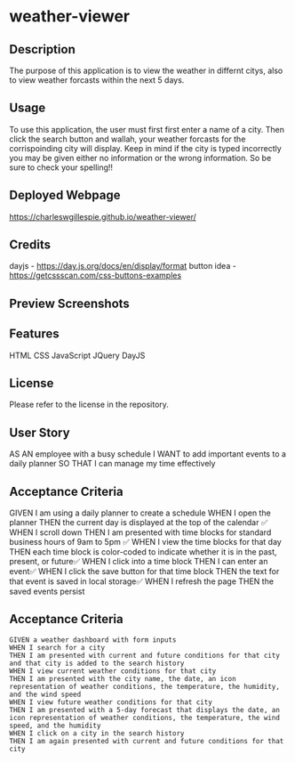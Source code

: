 # weather-viewer

## Description

The purpose of this application is to view the weather in differnt citys, also to view weather forcasts within the next 5 days.
## Usage

To use this application, the user must first first enter a name of a city. Then click the search button and wallah, your weather forcasts for the corrispoinding city will display. Keep in mind if the city is typed incorrectly you may be given either no information or the wrong information. So be sure to check your spelling!!

## Deployed Webpage

https://charleswgillespie.github.io/weather-viewer/

## Credits
 
 dayjs - https://day.js.org/docs/en/display/format
 button idea - https://getcssscan.com/css-buttons-examples

## Preview Screenshots

## Features

HTML
CSS
JavaScript
JQuery
DayJS

## License

Please refer to the license in the repository.

## User Story
AS AN employee with a busy schedule
I WANT to add important events to a daily planner
SO THAT I can manage my time effectively

## Acceptance Criteria
GIVEN I am using a daily planner to create a schedule
WHEN I open the planner
THEN the current day is displayed at the top of the calendar ✅
WHEN I scroll down
THEN I am presented with time blocks for standard business hours of 9am to 5pm ✅
WHEN I view the time blocks for that day
THEN each time block is color-coded to indicate whether it is in the past, present, or future✅
WHEN I click into a time block
THEN I can enter an event✅
WHEN I click the save button for that time block
THEN the text for that event is saved in local storage✅
WHEN I refresh the page
THEN the saved events persist


## Acceptance Criteria

```
GIVEN a weather dashboard with form inputs
WHEN I search for a city
THEN I am presented with current and future conditions for that city and that city is added to the search history
WHEN I view current weather conditions for that city
THEN I am presented with the city name, the date, an icon representation of weather conditions, the temperature, the humidity, and the wind speed
WHEN I view future weather conditions for that city
THEN I am presented with a 5-day forecast that displays the date, an icon representation of weather conditions, the temperature, the wind speed, and the humidity
WHEN I click on a city in the search history
THEN I am again presented with current and future conditions for that city
```


